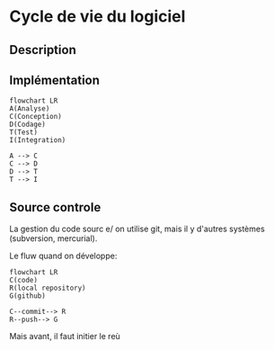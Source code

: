 # Cycle de vie du logiciel #

## Description ##

## Implémentation ##


``` mermaid
flowchart LR
A(Analyse)
C(Conception)
D(Codage)
T(Test)
I(Integration)

A --> C
C --> D
D --> T 
T --> I

```

## Source controle ##
La gestion du code sourc e/ 
on utilise git, mais il y d'autres systèmes (subversion, mercurial). 

Le fluw quand on développe: 
```mermaid 
flowchart LR
C(code)
R(local repository)
G(github)

C--commit--> R
R--push--> G

````
Mais avant, il faut initier le reù




